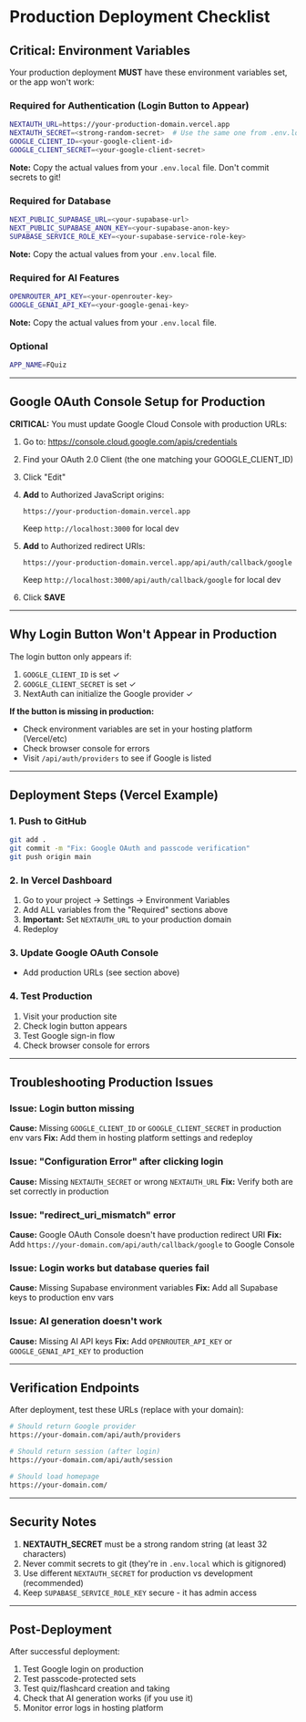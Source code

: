 # Production Deployment Checklist

## Critical: Environment Variables

Your production deployment **MUST** have these environment variables set, or the app won't work:

### Required for Authentication (Login Button to Appear)
```bash
NEXTAUTH_URL=https://your-production-domain.vercel.app
NEXTAUTH_SECRET=<strong-random-secret>  # Use the same one from .env.local or generate new
GOOGLE_CLIENT_ID=<your-google-client-id>
GOOGLE_CLIENT_SECRET=<your-google-client-secret>
```

**Note:** Copy the actual values from your `.env.local` file. Don't commit secrets to git!

### Required for Database
```bash
NEXT_PUBLIC_SUPABASE_URL=<your-supabase-url>
NEXT_PUBLIC_SUPABASE_ANON_KEY=<your-supabase-anon-key>
SUPABASE_SERVICE_ROLE_KEY=<your-supabase-service-role-key>
```

**Note:** Copy the actual values from your `.env.local` file.

### Required for AI Features
```bash
OPENROUTER_API_KEY=<your-openrouter-key>
GOOGLE_GENAI_API_KEY=<your-google-genai-key>
```

**Note:** Copy the actual values from your `.env.local` file.

### Optional
```bash
APP_NAME=FQuiz
```

---

## Google OAuth Console Setup for Production

**CRITICAL:** You must update Google Cloud Console with production URLs:

1. Go to: https://console.cloud.google.com/apis/credentials
2. Find your OAuth 2.0 Client (the one matching your GOOGLE_CLIENT_ID)
3. Click "Edit"
4. **Add** to Authorized JavaScript origins:
   ```
   https://your-production-domain.vercel.app
   ```
   Keep `http://localhost:3000` for local dev

5. **Add** to Authorized redirect URIs:
   ```
   https://your-production-domain.vercel.app/api/auth/callback/google
   ```
   Keep `http://localhost:3000/api/auth/callback/google` for local dev

6. Click **SAVE**

---

## Why Login Button Won't Appear in Production

The login button only appears if:
1. `GOOGLE_CLIENT_ID` is set ✓
2. `GOOGLE_CLIENT_SECRET` is set ✓
3. NextAuth can initialize the Google provider ✓

**If the button is missing in production:**
- Check environment variables are set in your hosting platform (Vercel/etc)
- Check browser console for errors
- Visit `/api/auth/providers` to see if Google is listed

---

## Deployment Steps (Vercel Example)

### 1. Push to GitHub
```bash
git add .
git commit -m "Fix: Google OAuth and passcode verification"
git push origin main
```

### 2. In Vercel Dashboard
1. Go to your project → Settings → Environment Variables
2. Add ALL variables from the "Required" sections above
3. **Important:** Set `NEXTAUTH_URL` to your production domain
4. Redeploy

### 3. Update Google OAuth Console
- Add production URLs (see section above)

### 4. Test Production
1. Visit your production site
2. Check login button appears
3. Test Google sign-in flow
4. Check browser console for errors

---

## Troubleshooting Production Issues

### Issue: Login button missing
**Cause:** Missing `GOOGLE_CLIENT_ID` or `GOOGLE_CLIENT_SECRET` in production env vars
**Fix:** Add them in hosting platform settings and redeploy

### Issue: "Configuration Error" after clicking login
**Cause:** Missing `NEXTAUTH_SECRET` or wrong `NEXTAUTH_URL`
**Fix:** Verify both are set correctly in production

### Issue: "redirect_uri_mismatch" error
**Cause:** Google OAuth Console doesn't have production redirect URI
**Fix:** Add `https://your-domain.com/api/auth/callback/google` to Google Console

### Issue: Login works but database queries fail
**Cause:** Missing Supabase environment variables
**Fix:** Add all Supabase keys to production env vars

### Issue: AI generation doesn't work
**Cause:** Missing AI API keys
**Fix:** Add `OPENROUTER_API_KEY` or `GOOGLE_GENAI_API_KEY` to production

---

## Verification Endpoints

After deployment, test these URLs (replace with your domain):

```bash
# Should return Google provider
https://your-domain.com/api/auth/providers

# Should return session (after login)
https://your-domain.com/api/auth/session

# Should load homepage
https://your-domain.com/
```

---

## Security Notes

1. **NEXTAUTH_SECRET** must be a strong random string (at least 32 characters)
2. Never commit secrets to git (they're in `.env.local` which is gitignored)
3. Use different `NEXTAUTH_SECRET` for production vs development (recommended)
4. Keep `SUPABASE_SERVICE_ROLE_KEY` secure - it has admin access

---

## Post-Deployment

After successful deployment:
1. Test Google login on production
2. Test passcode-protected sets
3. Test quiz/flashcard creation and taking
4. Check that AI generation works (if you use it)
5. Monitor error logs in hosting platform
